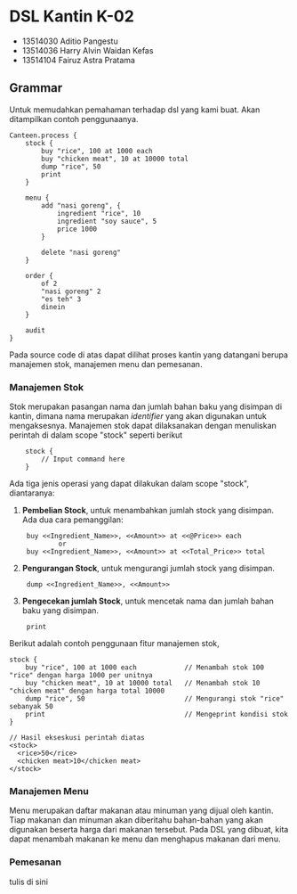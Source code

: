 # DSL Kantin K-02
- 13514030 Aditio Pangestu
- 13514036 Harry Alvin Waidan Kefas
- 13514104 Fairuz Astra Pratama

## Grammar
Untuk memudahkan pemahaman terhadap dsl yang kami buat. Akan ditampilkan contoh penggunaanya.

	Canteen.process {
	    stock {
	        buy "rice", 100 at 1000 each
	        buy "chicken meat", 10 at 10000 total
	        dump "rice", 50
	        print
	    }
	
	    menu {
	        add "nasi goreng", {
	            ingredient "rice", 10
	            ingredient "soy sauce", 5
	            price 1000
	        }
	        
	        delete "nasi goreng"
	    }
	
	    order {
	        of 2
	        "nasi goreng" 2
	        "es teh" 3
	        dinein
	    }
	    
	    audit
	}

Pada source code di atas dapat dilihat proses kantin yang datangani berupa manajemen stok, manajemen menu dan pemesanan.

### Manajemen Stok
Stok merupakan pasangan nama dan jumlah bahan baku yang disimpan di kantin, dimana nama merupakan *identifier* yang akan digunakan untuk mengaksesnya. Manajemen stok dapat dilaksanakan dengan menuliskan perintah di dalam scope "stock" seperti berikut

	    stock {
	        // Input command here
	    }

Ada tiga jenis operasi yang dapat dilakukan dalam scope "stock", diantaranya:

1. **Pembelian Stock**, untuk menambahkan jumlah stock yang disimpan. Ada dua cara pemanggilan:

		buy <<Ingredient_Name>>, <<Amount>> at <<@Price>> each
				or
		buy <<Ingredient_Name>>, <<Amount>> at <<Total_Price>> total

2. **Pengurangan Stock**, untuk mengurangi jumlah stock yang disimpan.

        dump <<Ingredient_Name>>, <<Amount>>

3. **Pengecekan jumlah Stock**, untuk mencetak nama dan jumlah bahan baku yang disimpan.

        print

Berikut adalah contoh penggunaan fitur manajemen stok,

    stock {
        buy "rice", 100 at 1000 each			// Menambah stok 100 "rice" dengan harga 1000 per unitnya
        buy "chicken meat", 10 at 10000 total	// Menambah stok 10 "chicken meat" dengan harga total 10000
        dump "rice", 50							// Mengurangi stok "rice" sebanyak 50
        print									// Mengeprint kondisi stok
    }
	
	// Hasil ekseskusi perintah diatas
	<stock>
	  <rice>50</rice>
	  <chicken meat>10</chicken meat>
	</stock>

### Manajemen Menu
Menu merupakan daftar makanan atau minuman yang dijual oleh kantin. Tiap makanan dan minuman akan diberitahu bahan-bahan yang akan digunakan beserta harga dari makanan tersebut. Pada DSL yang dibuat, kita dapat menambah makanan ke menu dan menghapus makanan dari menu.

### Pemesanan
tulis di sini